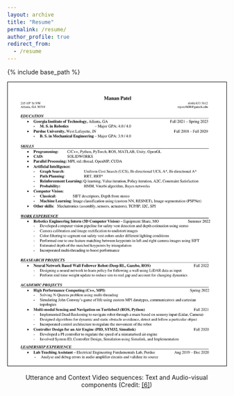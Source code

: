 ```yaml
---
layout: archive
title: "Resume"
permalink: /resume/
author_profile: true
redirect_from:
  - /resume
---
```


{% include base_path %}

<p align="center">
<img src="_pages/resume.jpg" style="border: 1px solid black" >
<figcaption align="middle">Utterance and Context Video sequences: Text and Audio-visual components (Credit: <a href="https://arxiv.org/pdf/1906.01815.pdf">[6]</a>)</figcaption>
</p>

